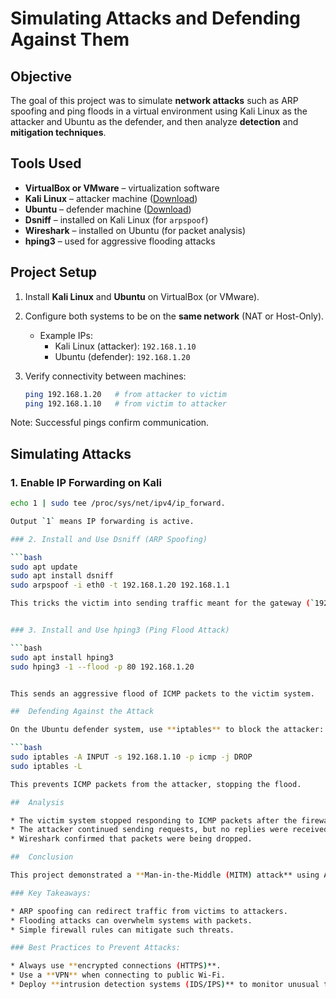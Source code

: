 #  Simulating Attacks and Defending Against Them

##  Objective
The goal of this project was to simulate **network attacks** such as ARP spoofing and ping floods in a virtual environment using Kali Linux as the attacker and Ubuntu as the defender, and then analyze **detection** and **mitigation techniques**.

## Tools Used
- **VirtualBox or VMware** – virtualization software  
- **Kali Linux** – attacker machine ([Download](https://www.kali.org))  
- **Ubuntu** – defender machine ([Download](https://ubuntu.com))  
- **Dsniff** – installed on Kali Linux (for `arpspoof`)  
- **Wireshark** – installed on Ubuntu (for packet analysis)  
- **hping3** – used for aggressive flooding attacks  

## Project Setup
1. Install **Kali Linux** and **Ubuntu** on VirtualBox (or VMware).  
2. Configure both systems to be on the **same network** (NAT or Host-Only).  
   - Example IPs:  
     - Kali Linux (attacker): `192.168.1.10`  
     - Ubuntu (defender): `192.168.1.20`
    
3. Verify connectivity between machines:  
   ```bash
   ping 192.168.1.20   # from attacker to victim
   ping 192.168.1.10   # from victim to attacker

Note: Successful pings confirm communication.

##  Simulating Attacks

### 1. Enable IP Forwarding on Kali

```bash
echo 1 | sudo tee /proc/sys/net/ipv4/ip_forward.

Output `1` means IP forwarding is active.

### 2. Install and Use Dsniff (ARP Spoofing)

```bash
sudo apt update
sudo apt install dsniff
sudo arpspoof -i eth0 -t 192.168.1.20 192.168.1.1

This tricks the victim into sending traffic meant for the gateway (`192.168.1.1`) to the attacker.


### 3. Install and Use hping3 (Ping Flood Attack)

```bash
sudo apt install hping3
sudo hping3 -1 --flood -p 80 192.168.1.20


This sends an aggressive flood of ICMP packets to the victim system.

##  Defending Against the Attack

On the Ubuntu defender system, use **iptables** to block the attacker:

```bash
sudo iptables -A INPUT -s 192.168.1.10 -p icmp -j DROP
sudo iptables -L

This prevents ICMP packets from the attacker, stopping the flood.

##  Analysis

* The victim system stopped responding to ICMP packets after the firewall rule was applied.
* The attacker continued sending requests, but no replies were received.
* Wireshark confirmed that packets were being dropped.

##  Conclusion

This project demonstrated a **Man-in-the-Middle (MITM) attack** using ARP spoofing and a **ping flood (DoS attack)**, along with defensive measures using `iptables`.

### Key Takeaways:

* ARP spoofing can redirect traffic from victims to attackers.
* Flooding attacks can overwhelm systems with packets.
* Simple firewall rules can mitigate such threats.

### Best Practices to Prevent Attacks:

* Always use **encrypted connections (HTTPS)**.
* Use a **VPN** when connecting to public Wi-Fi.
* Deploy **intrusion detection systems (IDS/IPS)** to monitor unusual traffic.


